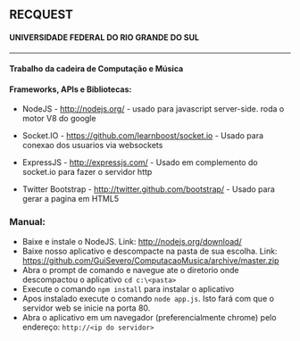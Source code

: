 ## RECQUEST
#### UNIVERSIDADE FEDERAL DO RIO GRANDE DO SUL
---------------

#### Trabalho da cadeira de Computação e Música

#### Frameworks, APIs e Bibliotecas:

- NodeJS - http://nodejs.org/ - usado para javascript server-side. roda o motor V8 do google 

- Socket.IO - https://github.com/learnboost/socket.io - Usado para conexao dos usuarios via websockets

- ExpressJS - http://expressjs.com/ - Usado em complemento do socket.io para fazer o servidor http

- Twitter Bootstrap - http://twitter.github.com/bootstrap/ - Usado para gerar a pagina em HTML5

### Manual: 
- Baixe e instale o NodeJS. Link: http://nodejs.org/download/
- Baixe nosso aplicativo e descompacte na pasta de sua escolha. Link: https://github.com/GuiSevero/ComputacaoMusica/archive/master.zip
- Abra o prompt de comando e navegue ate o diretorio onde descompactou o aplicativo `cd c:\<pasta>`
- Execute o comando `npm install` para instalar o aplicativo
- Apos instalado execute o comando `node app.js`. Isto fará com que o servidor web se inicie na porta 80.
- Abra o aplicativo em um navegador (preferencialmente chrome) pelo endereço: `http://<ip do servidor>`